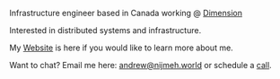 Infrastructure engineer based in Canada working @ [Dimension](https://dimension.dev)

Interested in distributed systems and infrastructure. 

My [Website](https://nijmeh.world) is here if you would like to learn more about me.

Want to chat? Email me here: andrew@nijmeh.world or schedule a [call](https://cal.com/nijmeh).
